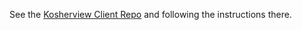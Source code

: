 See the [Kosherview Client Repo](https://github.com/luzybry94/kosherview-client) and following the instructions there.
